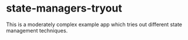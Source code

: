 # state-managers-tryout
This is a moderately complex example app which tries out different state management techniques.
